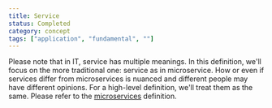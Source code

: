 ```yaml
---
title: Service
status: Completed
category: concept
tags: ["application", "fundamental", ""]
---
```


Please note that in IT, service has multiple meanings. 
In this definition, we'll focus on the more traditional one: service as in microservice. 
How or even if services differ from microservices is nuanced and different people may have different opinions. 
For a high-level definition, we'll treat them as the same. 
Please refer to the [microservices](/microservices-architecture/) definition.
